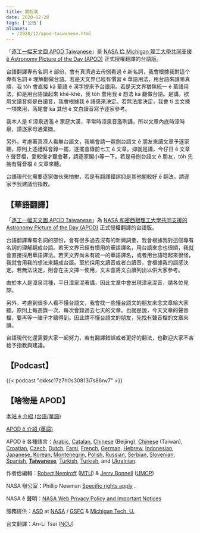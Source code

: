 ```yaml
---
title: 關於我
date: 2020-12-28
tags: ['公告']
aliases:
  - /2020/12/apod-taiwanese.html
---
```


「[逐工一幅天文圖 APOD Taiwanese][1]」是 [NASA 佮 Michigan 理工大學共同支援 ê Astronomy Picture of the Day (APOD)][2] 正式授權翻譯的台語版。

台語翻譯專有名詞 ê 部份，會有真濟過去毋捌看過 ê 新名詞，我會根據我對這个專有名詞 ê 理解翻做台語。若是天文界已經有慣習 ê 華語用法，用台語來讀嘛真順，我 to̍h 會直接 kā 華語 ê 漢字提來予台語用。若是天文界猶無統一 ê 華語用法，抑是用台語讀起來 khê-khê，我 to̍h 會用我 ê 想法 kā 翻做台語。是講，欲用文讀音抑是白讀音，我會根據我 ê 語感來決定。若無法度決定，我會 tī 主文揀一項來用，落尾會 kā 其他 ê 文白讀音寫予逐家參考。

我本人是 tī 漳泉透濫 ê 家庭大漢，平常時漳泉音濫咧講，所以文章內底時漳時泉，請逐家毋通棄嫌。

另外，考慮著真濟人看無台語文，我嘛會請一寡捌台語文 ê 朋友來讀文章予逐家聽。原則上逐禮拜會錄一擺，逐擺會錄前七工 ê 文章。抑就是講，今仔日 ê 文章 ê 聲音檔，愛較慢才聽會著，請逐家閣小等一下。若是毋捌台語文 ê 朋友，to̍h 先揣有聲音檔 ê 文章來聽。

台語現代化需要逐家做伙來拍拚，若是有翻譯錯誤抑是其他閣較好 ê 翻法，請逐家予我建議佮指教。

## 【華語翻譯】

「[逐工一幅天文圖 APOD Taiwanese][1]」為 [NASA 和密西根理工大學共同支援的 Astronomy Picture of the Day (APOD)][2] 正式授權翻譯的台語版。

台語翻譯專有名詞的部份，會有很多過去沒有的新興詞彙，我會根據我對這個專有名詞的理解翻成台語。若天文界已經有慣用的華語譯名，用台語來念也很順，我就會直接採用華語譯法。若天文界尚未有統一的華語譯名，或者用台語唸起來很怪，我就會用我的想法來翻成台語。至於採用文讀音或者白讀音，會根據我的語感決定。若無法決定，則會在主文擇一使用，文末會將文白讀列出以供大家參考。

由於本人是漳泉混種，平日漳泉混著講，因此文章中會出現漳泉混音，請各位見諒。

另外，考慮到很多人看不懂台語文，我會找一些懂台語文的朋友來念文章給大家聽。原則上每週錄一次，每次會錄過去七天的文章。也就是說，今天文章的聲音檔，要再等一陣子才聽得到。因此請不懂台語文的朋友，先找有聲音檔的文章來讀。

台語現代化還需要大家一起努力，若有翻譯錯誤或者更好的翻法，也歡迎大家不吝給予指教與建議。

## 【Podcast】

{{< podcast "ckksc17z7h0s30813i7s86nv7" >}}

## 【啥物是 APOD】

[本站 ê 介紹 (台語/華語)](/about/)

[APOD ê 介紹 (英語)](https://apod.nasa.gov/apod/lib/about_apod.html)

APOD ê 各種語言：[Arabic](http://www.apodar.com/), [Catalan](http://www.apod.cat/), [Chinese](http://www.bjp.org.cn/mryt/) (Beijing), [Chinese](http://sprite.phys.ncku.edu.tw/astrolab/mirrors/apod/apod.html) (Taiwan), [Croatian](http://www.apod.rs/Croatia.html), [Czech](http://www.astro.cz/apod/), [Dutch](http://www.apod.nl/), [Farsi](http://www.skypix.org/apod/), [French](http://www.cidehom.com/apod.php), [German](http://www.starobserver.org/), [Hebrew](http://www.astronomia2009.org.il/info/apod/apod.htm), [Indonesian](http://apod.infoastronomy.org/), [Japanese](http://home.u05.itscom.net/apodjpn/apodj/apodj0.htm), [Korean](http://wouldyoulike.org/apod/), [Montenegrin](http://www.apod.rs/Montenegro.html), [Polish](http://apod.pl/apod/), [Russian](http://www.astronet.ru/db/apod.html), [Serbian](http://www.apod.rs/), [Slovenian](http://apod.fmf.uni-lj.si/), [Spanish](http://observatorio.info/), [**Taiwanese**](https://www.apod.tw/), [Turkish](https://www.uzaydanhaberler.com/category/gorsel/apod/), [Turkish](https://rasyonalist.org/kategori/apod/), and [Ukrainian](http://astronomy.pp.ua/).

作者佮編輯：[Robert Nemiroff](http://www.phy.mtu.edu/faculty/Nemiroff.html) ([MTU](http://www.phy.mtu.edu/)) & [Jerry Bonnell](https://antwrp.gsfc.nasa.gov/htmltest/jbonnell/www/bonnell.html) ([UMCP](http://www.astro.umd.edu/))

NASA 辦公室：Phillip Newman [Specific rights apply](https://apod.nasa.gov/apod/lib/about_apod.html#srapply) .

NASA ê 聲明：[NASA Web Privacy Policy and Important Notices](https://www.nasa.gov/about/highlights/HP_Privacy.html)

服務提供：[ASD](https://astrophysics.gsfc.nasa.gov/) at [NASA](https://www.nasa.gov/) / [GSFC](https://www.nasa.gov/centers/goddard/) & [Michigan Tech. U.](http://www.mtu.edu/)

台文翻譯：An-Li Tsai ([NCU](https://www.astro.ncu.edu.tw/))

[1]: https://www.apod.tw/
[2]: https://apod.nasa.gov/apod/lib/about_apod.html
